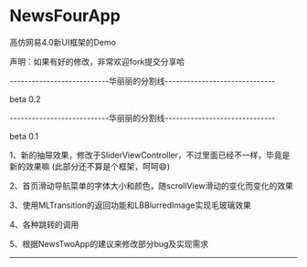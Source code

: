 NewsFourApp
===========

高仿网易4.0新UI框架的Demo

声明：如果有好的修改，非常欢迎fork提交分享哈

---------------------------华丽丽的分割线------------------------------

beta 0.2

---------------------------华丽丽的分割线------------------------------

beta 0.1

1、新的抽屉效果，修改于SliderViewController，不过里面已经不一样，毕竟是新的效果嘛
(此部分还不算是个框架，呵呵😄)

2、首页滑动导航菜单的字体大小和颜色，随scrollView滑动的变化而变化的效果

3、使用MLTransition的返回功能和LBBlurredImage实现毛玻璃效果

4、各种跳转的调用

5、根据NewsTwoApp的建议来修改部分bug及实现需求

---------------------------------------------------------------------

